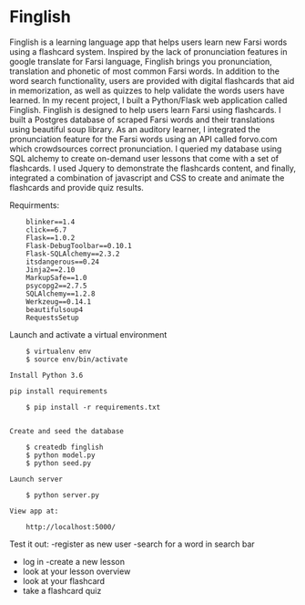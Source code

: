 # Finglish 


Finglish is a learning language app that helps users learn new Farsi words using a flashcard system. Inspired by the lack of pronunciation features in google translate for Farsi language, Finglish brings you pronunciation, translation and phonetic of most common Farsi words. In addition to the word search functionality, users are provided with digital flashcards that aid in memorization, as well as quizzes to help validate the words users have learned.
In my recent project, I built a Python/Flask web application called Finglish. Finglish is designed to help users learn Farsi using flashcards. 
I built a Postgres database of scraped Farsi words and their translations using beautiful soup library. As an auditory learner, I integrated the pronunciation feature for the Farsi words using an API called forvo.com which crowdsources correct pronunciation. I queried my database using SQL alchemy to create on-demand user lessons that come with a set of flashcards. I used Jquery to demonstrate the flashcards content, and finally, integrated a combination of javascript and CSS to create and animate the flashcards and provide quiz results. 


Requirments:

        blinker==1.4
        click==6.7
        Flask==1.0.2
        Flask-DebugToolbar==0.10.1
        Flask-SQLAlchemy==2.3.2
        itsdangerous==0.24
        Jinja2==2.10
        MarkupSafe==1.0
        psycopg2==2.7.5
        SQLAlchemy==1.2.8
        Werkzeug==0.14.1
        beautifulsoup4
        RequestsSetup

Launch and activate a virtual environment

        $ virtualenv env
        $ source env/bin/activate

    Install Python 3.6

    pip install requirements
        
        $ pip install -r requirements.txt


    Create and seed the database

        $ createdb finglish
        $ python model.py
        $ python seed.py

    Launch server

        $ python server.py

    View app at:
    
        http://localhost:5000/
        
   Test it out: 
   -register as new user 
   -search for a word in search bar 
   - log in 
   -create a new lesson 
   - look at your lesson overview 
   - look at your flashcard 
   - take a flashcard quiz 
   
   


